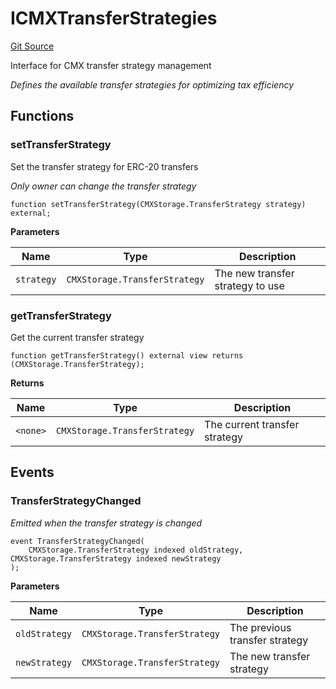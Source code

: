 # ICMXTransferStrategies
[Git Source](https://github.com/capsign/protocol/blob/dfa6820124c5610a6bfa06329447dbae7c24bc0a/src/CMX/interfaces/ICMXTransferStrategies.sol)

Interface for CMX transfer strategy management

*Defines the available transfer strategies for optimizing tax efficiency*


## Functions
### setTransferStrategy

Set the transfer strategy for ERC-20 transfers

*Only owner can change the transfer strategy*


```solidity
function setTransferStrategy(CMXStorage.TransferStrategy strategy) external;
```
**Parameters**

|Name|Type|Description|
|----|----|-----------|
|`strategy`|`CMXStorage.TransferStrategy`|The new transfer strategy to use|


### getTransferStrategy

Get the current transfer strategy


```solidity
function getTransferStrategy() external view returns (CMXStorage.TransferStrategy);
```
**Returns**

|Name|Type|Description|
|----|----|-----------|
|`<none>`|`CMXStorage.TransferStrategy`|The current transfer strategy|


## Events
### TransferStrategyChanged
*Emitted when the transfer strategy is changed*


```solidity
event TransferStrategyChanged(
    CMXStorage.TransferStrategy indexed oldStrategy, CMXStorage.TransferStrategy indexed newStrategy
);
```

**Parameters**

|Name|Type|Description|
|----|----|-----------|
|`oldStrategy`|`CMXStorage.TransferStrategy`|The previous transfer strategy|
|`newStrategy`|`CMXStorage.TransferStrategy`|The new transfer strategy|

